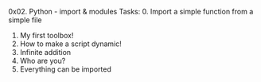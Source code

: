0x02. Python - import & modules
Tasks:
0. Import a simple function from a simple file
1. My first toolbox!
2. How to make a script dynamic!
3. Infinite addition
4. Who are you?
5. Everything can be imported
